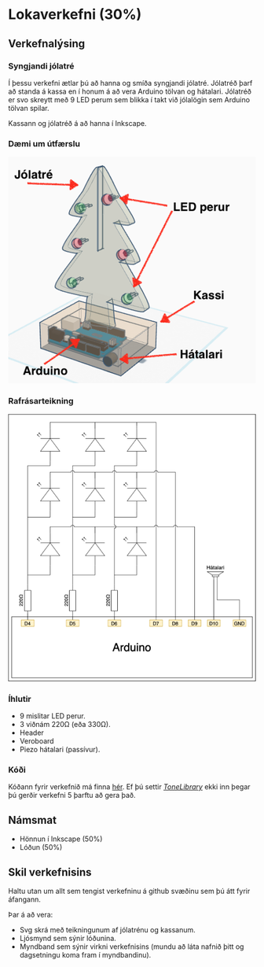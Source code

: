 # Lokaverkefni (30%)

## Verkefnalýsing

### Syngjandi jólatré

Í þessu verkefni ætlar þú að hanna og smíða syngjandi jólatré. Jólatréð þarf að standa á kassa en í honum á að vera Arduino tölvan og hátalari. Jólatréð er svo skreytt með 9 LED perum sem blikka í takt við jólalögin sem Arduino tölvan spilar.

Kassann og jólatréð á að hanna í Inkscape.

### Dæmi um útfærslu

![hönnun](../Myndir/syngjandi_jolatre.png)

### Rafrásarteikning

![rafrás](../Myndir/VESM1_lokaverkefni_H20.png)

### Íhlutir

- 9 mislitar LED perur.
- 3 viðnám 220&#8486; (eða 330&#8486;).
- Header
- Veroboard
- Piezo hátalari (passívur).

### Kóði

Kóðann fyrir verkefnið má finna [hér](../Kodi/vesm1_lokaverkefni_h20.ino). Ef þú settir [*ToneLibrary*](https://github.com/VESM1VS/H20/blob/master/Kennsluefni/arduino_uppsetning.md#auka-forritasöfn) ekki inn þegar þú gerðir verkefni 5 þarftu að gera það.

## Námsmat

- Hönnun í Inkscape (50%)
- Lóðun (50%)

## Skil verkefnisins

Haltu utan um allt sem tengist verkefninu á github svæðinu sem þú átt fyrir áfangann.

Þar á að vera:

- Svg skrá með teikningunum af jólatrénu og kassanum.
- Ljósmynd sem sýnir lóðunina.
- Myndband sem sýnir virkni verkefnisins (mundu að láta nafnið þitt og dagsetningu koma fram í myndbandinu).
